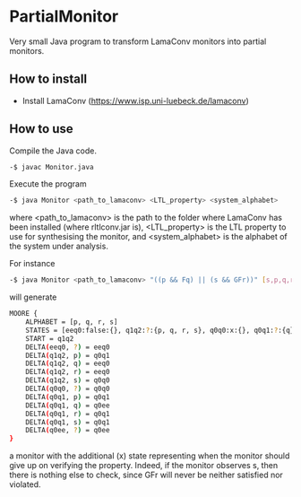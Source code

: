 # PartialMonitor

Very small Java program to transform LamaConv monitors into partial monitors.

## How to install

- Install LamaConv (https://www.isp.uni-luebeck.de/lamaconv)

## How to use

Compile the Java code.

```bash
-$ javac Monitor.java
```

Execute the program

```bash
-$ java Monitor <path_to_lamaconv> <LTL_property> <system_alphabet>
```

where <path_to_lamaconv> is the path to the folder where LamaConv has been installed (where rltlconv.jar is), <LTL_property> is the LTL property to use for synthesising the monitor, and <system_alphabet> is the alphabet of the system under analysis.

For instance

```bash
-$ java Monitor <path_to_lamaconv> "((p && Fq) || (s && GFr))" [s,p,q,r]
```

will generate

```bash
MOORE {
	ALPHABET = [p, q, r, s]
	STATES = [eeq0:false:{}, q1q2:?:{p, q, r, s}, q0q0:x:{}, q0q1:?:{q}, q0ee:true:{}]
	START = q1q2
	DELTA(eeq0, ?) = eeq0
	DELTA(q1q2, p) = q0q1
	DELTA(q1q2, q) = eeq0
	DELTA(q1q2, r) = eeq0
	DELTA(q1q2, s) = q0q0
	DELTA(q0q0, ?) = q0q0
	DELTA(q0q1, p) = q0q1
	DELTA(q0q1, q) = q0ee
	DELTA(q0q1, r) = q0q1
	DELTA(q0q1, s) = q0q1
	DELTA(q0ee, ?) = q0ee
}
```

a monitor with the additional (x) state representing when the monitor should give up on verifying the property. Indeed, if the monitor observes s, then there is nothing else to check, since GFr will never be neither satisfied nor violated.
